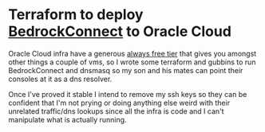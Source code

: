 # Terraform to deploy [BedrockConnect](https://github.com/Pugmatt/BedrockConnect) to Oracle Cloud

Oracle Cloud infra have a generous [always free tier](https://www.oracle.com/uk/cloud/free/#always-free) that gives you amongst other things a couple of vms, so I wrote some terraform and gubbins to run BedrockConnect and dnsmasq so my son and his mates can point their consoles at it as a dns resolver.

Once I've proved it stable I intend to remove my ssh keys so they can be confident that I'm not prying or doing anything else weird with their unrelated traffic/dns lookups since all the infra is code and I can't manipulate what is actually running.
